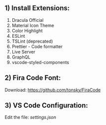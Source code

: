 ## 1) Install Extensions:

1. Dracula Official
2. Material Icon Theme
3. Color Highlight
4. ESLint
5. TSLint (deprecated)
6. Prettier - Code formatter
7. Live Server
8. GraphQL
9. vscode-styled-components

## 2) Fira Code Font:

Download: https://github.com/tonsky/FiraCode

## 3) VS Code Configuration:

Edit the file: _settings.json_
